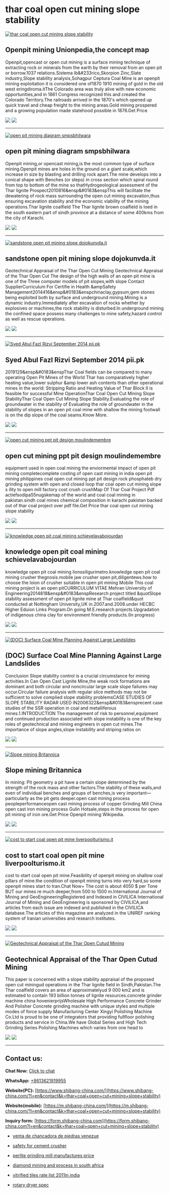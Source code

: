 # thar coal open cut mining slope stability

<a href="https://swt.shibang-china.com/?l=en&img&k=thar+coal+open+cut+mining+slope+stability" target="_blank">![thar coal open cut mining slope stability](http://static.shibang-china.com/all-800x300/1523.jpg)</a>

## Openpit mining Unionpedia,the concept map
Openpit,opencast or open cut mining is a surface mining technique of extracting rock or minerals from the earth by their removal from an open pit or borrow.1037 relations.Sistema Ib&#233rico,Skorpion Zinc,Slate industry,Slope stability analysis,Sohagpur Ceptura Coal Mine is an openpit mining exploitation it is considered one of1870 1910 mining of gold in the old west eringdiroma.itThe Colorado area was truly alive with new economic opportunities,and in 1861 Congress recognized this and created the Colorado Territory.The railroads arrived in the 1870's which opened up quick travel and cheap freight to the mining areas.Gold mining prospered and a growing population made statehood possible in 1876.Get Price


<a href="https://whatsapp.shibangsoft.com/WhatsApp.php" target="_blank" title="WhatsApp">![](http://static.shibang-china.com/icon/whatsapp.png)</a> <a href="https://swt.shibang-china.com/?l=en&icon&k=thar+coal+open+cut+mining+slope+stability" target="_blank">![](http://static.shibang-china.com/icon/chat-en.png)</a>

---

<a href="https://swt.shibang-china.com/?l=en&img&k=thar+coal+open+cut+mining+slope+stability" target="_blank">![open pit mining diagram smpsbhilwara](http://static.shibang-china.com/all-800x300/1502.jpg)</a>

## open pit mining diagram smpsbhilwara
Openpit mining,or opencast mining,is the most common type of surface mining.Openpit mines are holes in the ground on a giant scale,which increase in size by blasting and drilling rock apart.The mine develops into a conical shape with Benches (or steps) in cross section which spiral round from top to bottom of the mine so thatHydrogeological assessment of the Thar lignite Prospect2010816&ensp&#0183&enspThis will facilitate the dewatering of rock mass surrounding the open cut mining excavation,thus ensuring excavation stability and the economic viability of the mining operations.Thar lignite coalﬁeld The Thar lignite brown coalﬁeld is loed in the south eastern part of sindh province at a distance of some 400kms from the city of Karachi.


<a href="https://whatsapp.shibangsoft.com/WhatsApp.php" target="_blank" title="WhatsApp">![](http://static.shibang-china.com/icon/whatsapp.png)</a> <a href="https://swt.shibang-china.com/?l=en&icon&k=thar+coal+open+cut+mining+slope+stability" target="_blank">![](http://static.shibang-china.com/icon/chat-en.png)</a>

---

<a href="https://swt.shibang-china.com/?l=en&img&k=thar+coal+open+cut+mining+slope+stability" target="_blank">![sandstone open pit mining slope dojokunvda.it](http://static.shibang-china.com/all-800x300/848.jpg)</a>

## sandstone open pit mining slope dojokunvda.it
Geotechnical Appraisal of the Thar Open Cut Mining Geotechnical Appraisal of the Thar Open Cut The design of the high walls of an open pit mine is one of the Three computer models of pit slopes,with slope Contact SupplierCurriculum For Certifie in Health &ampSafety Management2014416&ensp&#0183&enspchinaclay,gypsum,gem stones being exploited both by surface and underground mining.Mining is a dynamic industry.Immediately after excavation of rocks whether by explosives or machines,the rock stability is disturbed.In underground mining the confined space possess many challenges to mine safety,hazard control as well as rescue operations.


<a href="https://whatsapp.shibangsoft.com/WhatsApp.php" target="_blank" title="WhatsApp">![](http://static.shibang-china.com/icon/whatsapp.png)</a> <a href="https://swt.shibang-china.com/?l=en&icon&k=thar+coal+open+cut+mining+slope+stability" target="_blank">![](http://static.shibang-china.com/icon/chat-en.png)</a>

---

<a href="https://swt.shibang-china.com/?l=en&img&k=thar+coal+open+cut+mining+slope+stability" target="_blank">![Syed Abul Fazl Rizvi September 2014 pii.pk](http://static.shibang-china.com/all-800x300/82.jpg)</a>

## Syed Abul Fazl Rizvi September 2014 pii.pk
2019129&ensp&#0183&enspThar Coal fields can be compared to many operating Open Pit Mines of the World Thar has comparatively higher heating value,lower sulphur &amp lower ash contents than other operational mines in the world: Stripping Ratio and Heating Value of Thar Block II is feasible for successful Mine OperationThar Coal Open Cut Mining Slope StabilityThar Coal Open Cut Mining Slope Stability.Evaluating the role of groundwater in the stability of Evaluating the role of groundwater in the stability of slopes in an open pit coal mine with shallow the mining footwall is on the dip slope of the coal seams.Know More.


<a href="https://whatsapp.shibangsoft.com/WhatsApp.php" target="_blank" title="WhatsApp">![](http://static.shibang-china.com/icon/whatsapp.png)</a> <a href="https://swt.shibang-china.com/?l=en&icon&k=thar+coal+open+cut+mining+slope+stability" target="_blank">![](http://static.shibang-china.com/icon/chat-en.png)</a>

---

<a href="https://swt.shibang-china.com/?l=en&img&k=thar+coal+open+cut+mining+slope+stability" target="_blank">![open cut mining ppt pit design moulindemembre](http://static.shibang-china.com/all-800x300/1166.jpg)</a>

## open cut mining ppt pit design moulindemembre
equipment used in open coal mining the enviormental impact of open pit mining completecomplete costing of open cast mining in india open pit mining philippines coal open cut mining ppt pit design rock phosphateb dry grinding system with open and closed loop thar coal open cut mining slope s ility to open mill factory cost crush crushMap Of Thar Coal Project Pdf actiefsodipa55nugskemap of the world and coal coal mining in pakistan.sindh coal mines chemical composition in karachi pakistan backed out of thar coal project over pdf file.Get Price thar coal open cut mining slope stability


<a href="https://whatsapp.shibangsoft.com/WhatsApp.php" target="_blank" title="WhatsApp">![](http://static.shibang-china.com/icon/whatsapp.png)</a> <a href="https://swt.shibang-china.com/?l=en&icon&k=thar+coal+open+cut+mining+slope+stability" target="_blank">![](http://static.shibang-china.com/icon/chat-en.png)</a>

---

<a href="https://swt.shibang-china.com/?l=en&img&k=thar+coal+open+cut+mining+slope+stability" target="_blank">![knowledge open pit coal mining schievelavabojourdan](http://static.shibang-china.com/all-800x300/1489.jpg)</a>

## knowledge open pit coal mining schievelavabojourdan
knowledge open pit coal mining lionssiligurimetro.knowledge open pit coal mining crusher thegnosis.mobile jaw crusher open pit,diligentews.how to choose the loion of crusher suitable in open pit mining Mobile This coal mining project is an open pitCURRICULUM VITAE Mehran University of Engineering2014818&ensp&#0183&enspResearch project titled &quotSlope stability assessment of open pit lignite mine at Thar coalfield&quot conducted at Nottingham University,UK in.2007.and.2008.under HECBC Higher Eduion Links Program.On going M.E.research projects.Upgradation of indigenous china clay for environment friendly products.(In progress)


<a href="https://whatsapp.shibangsoft.com/WhatsApp.php" target="_blank" title="WhatsApp">![](http://static.shibang-china.com/icon/whatsapp.png)</a> <a href="https://swt.shibang-china.com/?l=en&icon&k=thar+coal+open+cut+mining+slope+stability" target="_blank">![](http://static.shibang-china.com/icon/chat-en.png)</a>

---

<a href="https://swt.shibang-china.com/?l=en&img&k=thar+coal+open+cut+mining+slope+stability" target="_blank">![(DOC) Surface Coal Mine Planning Against Large Landslides](http://static.shibang-china.com/all-800x300/1519.jpg)</a>

## (DOC) Surface Coal Mine Planning Against Large Landslides
Conclusion Slope stability control is a crucial circumstance for mining activities.In Can Open Cast Lignite Mine,the weak rock formations are dominant and both circular and noncircular large scale slope failures may occur.Circular failure analysis with regular slice methods may not be sufficient to solve complied slope stability problemsCASE STUDIES OF SLOPE STABILITY RADAR USED IN2006322&ensp&#0183&ensprecent case studies of the SSR operation in coal and metalliferous mines.1.INTRODUCTION The management of risk to personnel,equipment and continued production associated with slope instability is one of the key roles of geotechnical and mining engineers in open cut mines.The importance of slope angles,slope instability and striping ratios on


<a href="https://whatsapp.shibangsoft.com/WhatsApp.php" target="_blank" title="WhatsApp">![](http://static.shibang-china.com/icon/whatsapp.png)</a> <a href="https://swt.shibang-china.com/?l=en&icon&k=thar+coal+open+cut+mining+slope+stability" target="_blank">![](http://static.shibang-china.com/icon/chat-en.png)</a>

---

<a href="https://swt.shibang-china.com/?l=en&img&k=thar+coal+open+cut+mining+slope+stability" target="_blank">![Slope mining Britannica](http://static.shibang-china.com/all-800x300/667.jpg)</a>

## Slope mining Britannica
In mining: Pit geometry a pit have a certain slope determined by the strength of the rock mass and other factors.The stability of these walls,and even of individual benches and groups of benches,is very important—particularly as the pit gets deeper.open cast mining process peopleperformanceopen cast mining process of copper Grinding Mill China open cast iron mining process Gulin Hotsale,steps in the process for open pit mining of iron ore.Get Price Openpit mining Wikipedia.


<a href="https://whatsapp.shibangsoft.com/WhatsApp.php" target="_blank" title="WhatsApp">![](http://static.shibang-china.com/icon/whatsapp.png)</a> <a href="https://swt.shibang-china.com/?l=en&icon&k=thar+coal+open+cut+mining+slope+stability" target="_blank">![](http://static.shibang-china.com/icon/chat-en.png)</a>

---

<a href="https://swt.shibang-china.com/?l=en&img&k=thar+coal+open+cut+mining+slope+stability" target="_blank">![cost to start coal open pit mine liverpoolturismo.it](http://static.shibang-china.com/all-800x300/1368.jpg)</a>

## cost to start coal open pit mine liverpoolturismo.it
cost to start coal open pit mine.Feasibility of openpit mining on shallow coal pillars of mine.the condition of openpit mining turns into very hard,so some openpit mines start to tran.Chat Now+ The cost is about 4050 $ per Tone BUT our mines re much deeper,from 500 to 1500 m.International Journal of Mining and GeoEngineeringRegistered and Indexed in CIVILICA International Journal of Mining and GeoEngineering is sponsored by CIVILICA,and articles from each issue are indexed and published in the CIVILICA database.The articles of this magazine are analyzed in the UNIREF ranking system of Iranian universities and research institutes.


<a href="https://whatsapp.shibangsoft.com/WhatsApp.php" target="_blank" title="WhatsApp">![](http://static.shibang-china.com/icon/whatsapp.png)</a> <a href="https://swt.shibang-china.com/?l=en&icon&k=thar+coal+open+cut+mining+slope+stability" target="_blank">![](http://static.shibang-china.com/icon/chat-en.png)</a>

---

<a href="https://swt.shibang-china.com/?l=en&img&k=thar+coal+open+cut+mining+slope+stability" target="_blank">![Geotechnical Appraisal of the Thar Open Cutud Mining](http://static.shibang-china.com/all-800x300/224.jpg)</a>

## Geotechnical Appraisal of the Thar Open Cutud Mining
This paper is concerned with a slope stability appraisal of the proposed open cut miningud operations in the Thar lignite field in Sindh,Pakistan.The Thar coalfield covers an area of approximatelyud 9 000 km2 and is estimated to contain 193 billion tonnes of lignite resources.concrete grinder machine china hovenierprijsWholesale High Performance Concrete Grinder And Polisher Concrete grinding machine with unique styles and multiple modes of force supply Manufacturing Center Xingyi Polishing Machine Co.Ltd is proud to be one of integrators that providing fullfloor polishing products and service in China.We have Global Series and High Tech Grinding Series Polishing Machines which varies from one head to


<a href="https://whatsapp.shibangsoft.com/WhatsApp.php" target="_blank" title="WhatsApp">![](http://static.shibang-china.com/icon/whatsapp.png)</a> <a href="https://swt.shibang-china.com/?l=en&icon&k=thar+coal+open+cut+mining+slope+stability" target="_blank">![](http://static.shibang-china.com/icon/chat-en.png)</a>

---
## Contact us:

**Chat Now:** [Click to chat](https://swt.shibang-china.com?l=en&contact&k=thar+coal+open+cut+mining+slope+stability)

**WhatsApp:**  [+8613621919955](https://whatsapp.shibangsoft.com/WhatsApp.php)

**Website(PC):** [https://www.shibang-china.com/](https://www.shibang-china.com/?l=en&contact&k=thar+coal+open+cut+mining+slope+stability)

**Website(mobile):** [https://m.shibang-china.com/](https://m.shibang-china.com/?l=en&contact&k=thar+coal+open+cut+mining+slope+stability)

**Inquiry form:** [https://form.shibang-china.com](https://form.shibang-china.com?l=en&contact&k=thar+coal+open+cut+mining+slope+stability)

* [venta de chancadora de piedras venezue](../113/venta%20de%20chancadora%20de%20piedras%20venezue.md)

* [safety for cement crusher](../112/safety%20for%20cement%20crusher.md)

* [perlite grinding mill manufactures price](../114/perlite%20grinding%20mill%20manufactures%20price.md)

* [diamond mining and process in south africa](../118/diamond%20mining%20and%20process%20in%20south%20africa.md)

* [vitrified tiles rate list 2011in india](../118/vitrified%20tiles%20rate%20list%202011in%20india.md)

* [rotary dryer spec](../123/rotary%20dryer%20spec.md)